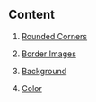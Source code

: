 
## Content 

1. [Rounded Corners](https://github.com/ashishtayal89/learncss/blob/master/docs/advanced/roundedCorners.md)

2. [Border Images](https://github.com/ashishtayal89/learncss/blob/master/docs/advanced/borderimages.md)

3. [Background](https://github.com/ashishtayal89/learncss/blob/master/docs/advanced/backgrounds.md)

4. [Color](https://github.com/ashishtayal89/learncss/blob/master/docs/advanced/color.md)
